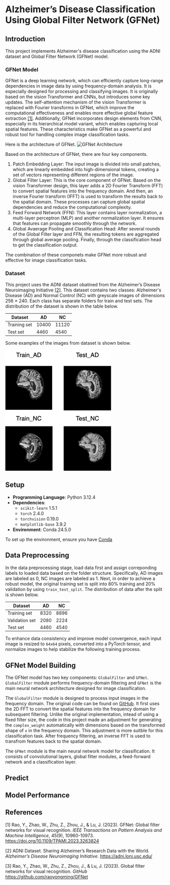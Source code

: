 # Alzheimer’s Disease Classification Using Global Filter Network (GFNet)

## Introduction
This project implements Alzheimer's disease classification using the ADNI dataset and Global Filter Network (GFNet) model.

### GFNet Model
GFNet is a deep learning network, which can efficiently capture long-range dependencies in image data by using frequency-domain analysis. It is especially designed for processing and classifying images. It is originally based on the vision Transformer and CNNs, but introduces some key updates. The self-attention mechanism of the vision Transformer is replaced with Fourier transforms in GFNet, which improve the computational effectiveness and enables more effective global feature extraction [\[1\]](#reference1). Additionally, GFNet incorporates design elements from CNN, especially in its hierarchical model variant, which enables capturing local spatial features. These characteristics make GFNet as a powerful and robust tool for handling complex image classification tasks.  

Here is the architecture of GFNet.
![GFNet Architecture](https://miro.medium.com/v2/resize:fit:1400/format:webp/1*rkWAbLHZjMjnOpfmAmFc3w.png)

Based on the architecture of GFNet, there are four key components.
  1. Patch Embedding Layer: The input image is divided into small patches, which are linearly embedded into high-dimensional tokens, creating a set of vectors representing different regions of the image.
  2. Global Filter Layer: This is the core component of GFNet. Based on the vision Transformer design, this layer adds a 2D Fourier Transform (FFT) to convert spatial features into the frequency domain. And then, an inverse Fourier transform (IFFT) is used to transform the results back to the spatial domain. These processes can capture global spatial dependencies and reduce the computational complexity.
  3. Feed Forward Network (FFN): This layer contains layer normalization, a multi-layer perceptron (MLP) and another normalization layer. It ensures that features can propagate smoothly through the network.
  4. Global Avaerage Pooling and Classification Head: After several rounds of the Global Filter layer and FFN, the resulting tokens are aggregated through global average pooling. Finally, through the classification head to get the classification output.

The combination of these componets make GFNet more robust and effective for image classification tasks.

### Dataset 
This project uses the ADNI dataset obatined from the Alzheimer’s Disease Neuroimaging Initiative [\[2\]](#reference2). This dataset contains two classes: Alzheimer's Disease (AD) and Normal Control (NC) with greyscale images of dimensions 256 × 240. Each class has separate folders for train and test sets. The distribution of the dataset is shown in the table below.

| Dataset | AD | NC |
|---------|----|----|
| Training set | 10400 | 11120 |
| Test set | 4460 | 4540 |

Some examples of the images from dataset is shown below.

![Samples of images](Before_Preprocessing_data_sample.png)

## Setup
- **Programming Language**: Python 3.12.4
- **Dependencies**: 
  - `scikit-learn` 1.5.1
  - `torch` 2.4.0
  - `torchvision` 0.19.0
  - `matplotlib-base` 3.9.2
- **Environment**: Conda 24.5.0

To set up the environment, ensure you have [Conda](https://docs.conda.io/en/latest/miniconda.html) 

## Data Preprocessing
In the data preprocessing stage, load data first and assign correponding labels to loaded data based on the folder structure. Specifically, AD images are labeled as 0, NC images are labeled as 1. Next, in order to achieve a robust model, the original training set is split into 80% training and 20% validation by using ```train_test_split```. The distribution of data after the split is shown below.

| Dataset | AD | NC |
|---------|----|----|
| Training set | 8320 | 8896 |
| Validation set | 2080 | 2224 |
| Test set | 4460 | 4540 |

To enhance data consistency and improve model convergence, each input image is resized to ```64x64``` pixels, converted into a PyTorch tensor, and normalize images to help stabilize the following training process.

## GFNet Model Building 
The GFNet model has two key components: ```GlobalFilter``` and ```GFNet```. ```GlobalFilter``` module performs frequency-domain filtering and ```GFNet``` is the main neural network architecture designed for image classification. 

The ```GlobalFilter``` module is designed to process input images in the frequency domain. The original code can be found on [GitHub](https://github.com/raoyongming/GFNet). It first uses the 2D FFT to convert the spatial features into the frequency domain for subsequent filtering. Unlike the original implementation, intead of using a fixed filter size, the code in this project made an adjustment for generating the ```complex_weight``` automatically with dimensions based on the transformed shape of ```x``` in the frequency domain. This adjustment is more suitble for this classification task. After frequency filtering, an inverse FFT is used to transfrom features back to the spatial domain.

The ```GFNet``` module is the main neural network model for classification. It consists of convolutional layers, global filter modules, a feed-forward network and a classification layer. 

## Predict

## Model Performance





## References
<a id="reference1"></a>
[1] Rao, Y., Zhao, W., Zhu, Z., Zhou, J., & Lu, J. (2023). GFNet: Global filter networks for visual recognition. *IEEE Transactions on Pattern Analysis and Machine Intelligence*, 45(9), 10960-10973. https://doi.org/10.1109/TPAMI.2023.3263824

<a id="reference2"></a>
[2] ADNI Dataset. Sharing Alzheimer’s Research Data with the World. *Alzheimer’s Disease Neuroimaging Initiative*. https://adni.loni.usc.edu/

<a id="reference3"></a>
[3] Rao, Y., Zhao, W., Zhu, Z., Zhou, J., & Lu, J. (2023). Global filter networks for visual recognition. *GitHub* https://github.com/raoyongming/GFNet
